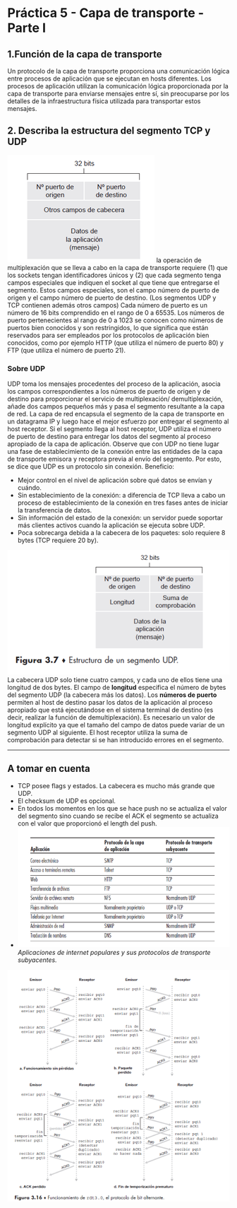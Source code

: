 # Práctica 5 - Capa de transporte - Parte I

## 1.Función de la capa de transporte
Un protocolo de la capa de transporte proporciona una comunicación lógica entre procesos de aplicación que se ejecutan en hosts diferentes.
Los procesos de aplicación utilizan la comunicación lógica proporcionada por la capa de transporte para enviarse mensajes entre sí, sin preocuparse por los detalles de la infraestructura física utilizada para transportar estos mensajes.

## 2. Describa la estructura del segmento TCP y UDP
![alt text](image-27.png)
la operación de multiplexación que se lleva a cabo en la capa de transporte requiere (1) que los sockets tengan identificadores únicos y (2) que cada segmento tenga campos especiales que indiquen el socket al que tiene que entregarse el segmento. Estos campos especiales, son el campo número de puerto de origen y el campo número de puerto de destino. (Los segmentos UDP y TCP contienen además otros campos) Cada número de puerto es un número de 16 bits comprendido en el rango de 0 a 65535. Los números de puerto pertenecientes al rango de 0 a 1023 se conocen como números de puertos bien conocidos y son restringidos, lo que significa que están reservados para ser empleados por los protocolos de aplicación bien conocidos, como por ejemplo HTTP (que utiliza el número de puerto 80) y FTP (que utiliza el número de puerto 21).

### Sobre UDP 
UDP toma los mensajes procedentes del proceso de la aplicación, asocia los campos correspondientes a los números de puerto de origen y de destino para proporcionar el servicio de multiplexación/ demultiplexación, añade dos campos pequeños más y pasa el segmento resultante a la capa de red. La capa de red encapsula el segmento de la capa de transporte en un datagrama IP y luego hace el mejor esfuerzo por entregar el segmento al host receptor. Si el segmento llega al host receptor, UDP utiliza el número de puerto de destino para entregar los datos del segmento al proceso apropiado de la capa de aplicación. Observe que con UDP no tiene lugar una fase de establecimiento de la conexión entre las entidades de la capa de transporte emisora y receptora previa al envío del segmento. Por esto, se dice que UDP es un protocolo sin conexión.
Beneficio: 
- Mejor control en el nivel de aplicación sobre qué datos se envían y cuándo. 
- Sin establecimiento de la conexión: a diferencia de TCP lleva a cabo un proceso de establecimiento de la conexión en tres fases antes de iniciar la transferencia de datos. 
- Sin información del estado de la conexión: un servidor puede soportar más clientes activos cuando la aplicación se ejecuta sobre UDP. 
- Poca sobrecarga debida a la cabecera de los paquetes: solo requiere 8 bytes (TCP requiere 20 by). 

![alt text](image-29.png)
La cabecera UDP solo tiene cuatro campos, y cada uno de ellos tiene una longitud de dos bytes. El campo de **longitud** especifica el número de bytes del segmento UDP (la cabecera más los datos). Los **números de puerto** permiten al host de destino pasar los datos de la aplicación al proceso apropiado que está ejecutándose en el sistema terminal de destino (es decir, realizar la función de demultiplexación). Es necesario un valor de longitud explícito ya que el tamaño del campo de datos puede variar de un segmento UDP al siguiente. El host receptor utiliza la suma de comprobación para detectar si se han introducido errores en el segmento.


---

## A tomar en cuenta

- TCP posee flags y estados. La cabecera es mucho más grande que UDP. 
- El checksum de UDP es opcional. 
- En todos los momentos en los que se hace push no se actualiza el valor del segmento sino cuando se recibe el ACK el segmento se actualiza con el valor que proporcionó el length del push. 
- ![alt text](image-28.png) _Aplicaciones de internet populares y sus protocolos de transporte subyacentes._

![alt text](image-30.png)